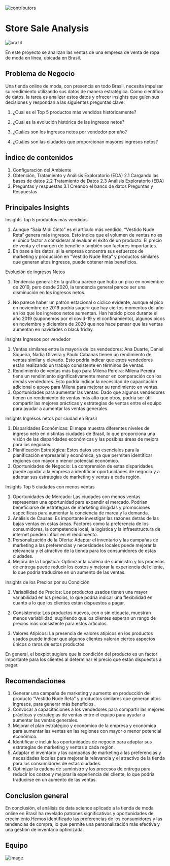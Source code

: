 ![contributors](https://img.shields.io/badge/contributors-4-green)
# Store Sale Analysis
![brazil](https://github.com/AlmuMell/Store_sales_analysis/assets/123112841/24b48361-b1d7-408f-8570-64cdd13f040b)

En este proyecto se analizan las ventas de una empresa de venta de ropa de moda en línea, ubicada en Brasil.

## Problema de Negocio
Una tienda online de moda, con presencia en todo Brasil, necesita impulsar su rendimiento utilizando sus datos de manera estratégica. Como científico de datos, la tarea es analizar estos datos y ofrecer insights que guíen sus decisiones y respondan a las siguientes preguntas clave:

1. ¿Cual es el Top 5 productos más vendidos históricamente?

2. ¿Cual es la evolución histórica de las ingresos netos?

3. ¿Cuáles son los ingresos netos por vendedor por año?

4. ¿Cuáles son las ciudades que proporcionan mayores ingresos netos?

## Índice de contenidos

1. Configuración del Ambiente
2. Obtención, Tratamiento y Análisis Exploratorio (EDA)
   2.1 Cargando las bases de datos
   2.2 Tratamiento de Datos
   2.3 Análisis Exploratorio (EDA)
3. Preguntas y respuestas
   3.1 Creando el banco de datos
   Preguntas y Respuestas

## Principales Insights
Insights Top 5 productos más vendidos

1. Aunque “Saia Midi Cinto” es el artículo más vendido, “Vestido Nude Reta” genera más ingresos. Esto indica que el volumen de ventas no es el único factor a considerar al evaluar el éxito de un producto. El precio de venta y el margen de beneficio también son factores importantes.
2. En base a los datos, si la empresa concentra sus esfuerzos de marketing y producción en “Vestido Nude Reta” y productos similares que generan altos ingresos, puede obtener más beneficios.

Evolución de ingresos Netos
1. Tendencia general: En la gráfica parece que hubo un pico en noviembre de 2019, pero desde 2020, la tendencia general parece ser una disminución en los ingresos netos.

2. No parece haber un patrón estacional o cíclico evidente, aunque el pico en noviembre de 2019 podría sugerir que hay ciertos momentos del año en los que los ingresos netos aumentan. Han habido picos durante el año 2019 (suponemos por el covid-19 y el confinamiento), algunos picos en noviembre y diciembre de 2020 que nos hace pensar que las ventas aumentan en navidades o black friday.

Insights Ingresos por vendedor

1. Ventas similares entre la mayoría de los vendedores: Ana Duarte, Daniel Siqueira, Nadia Oliveira y Paulo Cabanas tienen un rendimiento de ventas similar y elevado. Esto podría indicar que estos vendedores están realizando un trabajo consistente en términos de ventas.
2. Rendimiento de ventas más bajo para Milena Pereira: Milena Pereira tiene un rendimiento significativamente menor en comparación con los demás vendedores. Esto podría indicar la necesidad de capacitación adicional o apoyo para Milena para mejorar su rendimiento en ventas.
3. Oportunidades para aumentar las ventas: Dado que algunos vendedores tienen un rendimiento de ventas más alto que otros, podría ser útil compartir las mejores prácticas y estrategias de ventas entre el equipo para ayudar a aumentar las ventas generales.

Insights Ingresos netos por ciudad en Brasil
1. Disparidades Económicas: El mapa muestra diferentes niveles de ingreso neto en distintas ciudades de Brasil, lo que proporciona una visión de las disparidades económicas y las posibles áreas de mejora para los negocios.
2. Planificación Estratégica: Estos datos son esenciales para la planificación empresarial y económica, ya que permiten identificar regiones con mayor o menor potencial económico.
3. Oportunidades de Negocio: La comprensión de estas disparidades puede ayudar a la empresa a identificar oportunidades de negocio y a adaptar sus estrategias de marketing y ventas a cada región.

Insights Top 5 ciudades con menos ventas
1. Oportunidades de Mercado: Las ciudades con menos ventas representan una oportunidad para expandir el mercado. Podrían beneficiarse de estrategias de marketing dirigidas y promociones específicas para aumentar la conciencia de marca y la demanda.
2. Análisis de Causas: Es importante investigar las razones detrás de las bajas ventas en estas áreas. Factores como la preferencia de los consumidores, la competencia local, la logística y la infraestructura de internet pueden influir en el rendimiento.
3. Personalización de la Oferta: Adaptar el inventario y las campañas de marketing a las preferencias y necesidades locales puede mejorar la relevancia y el atractivo de la tienda para los consumidores de estas ciudades.
4. Mejora de la Logística: Optimizar la cadena de suministro y los procesos de entrega puede reducir los costos y mejorar la experiencia del cliente, lo que podría traducirse en un aumento de las ventas.

Insights de los Precios por su Condición

1. Variabilidad de Precios: Los productos usados tienen una mayor variabilidad en los precios, lo que podría indicar una flexibilidad en cuanto a lo que los clientes están dispuestos a pagar.

2. Consistencia: Los productos nuevos, con o sin etiqueta, muestran menos variabilidad, sugiriendo que los clientes esperan un rango de precios más consistente para estos artículos.

3. Valores Atípicos: La presencia de valores atípicos en los productos usados puede indicar que algunos clientes valoran ciertos aspectos únicos o raros de estos productos

En general, el boxplot sugiere que la condición del producto es un factor importante para los clientes al determinar el precio que están dispuestos a pagar.


## Recomendaciones
1. Generar una campaña de marketing y aumento en producción del producto “Vestido Nude Reta” y productos similares que generan altos ingresos, para generar más beneficios.
2. Convocar a capacitaciones a los vendedores para compartir las mejores prácticas y estrategias de ventas entre el equipo para ayudar a aumentar las ventas generales.
3. Mejorar el plan estratégico y económico de la empresa y económica para aumentar las ventas en las regiones con mayor o menor potencial económico.
4. Identificar e incluir las oportunidades de negocio para adaptar sus estrategias de marketing y ventas a cada región.
5. Adaptar el inventario y las campañas de marketing a las preferencias y necesidades locales para mejorar la relevancia y el atractivo de la tienda para los consumidores de estas ciudades.
6. Optimizar la cadena de suministro y los procesos de entrega para reducir los costos y mejorar la experiencia del cliente, lo que podría traducirse en un aumento de las ventas.

## Conclusion general
En conclusión, el análisis de data science aplicado a la tienda de moda online en Brasil ha revelado patrones significativos y oportunidades de crecimiento.Hemos identificado las preferencias de los consumidores y las tendencias de compra, lo que permite una personalización más efectiva y una gestión de inventario optimizada.

## Equipo
![image](https://github.com/AlmuMell/Store_sales_analysis/assets/123112841/988d99ae-d462-420d-a180-b101af4ad47d)
